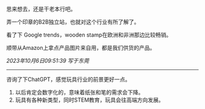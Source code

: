 思来想去，还是干老本行吧。

弄一个印章的B2B独立站，也就对这个行业有所了解了。

看了下 Google trends，wooden stamp在欧洲和非洲那边比较畅销。

顺带从Amazon上拿点产品图片来自用，都是我们供货的产品。

*2023年10月6日09:51:39 写于东莞*

---

咨询了下ChatGPT，感觉玩具行业的前景更好一点。

1. 以后肯定会数字化的，意味着纸张和笔的需求会下降。
2. 玩具有各种新类型，同时STEM教育，玩具会往高端方向发展。
